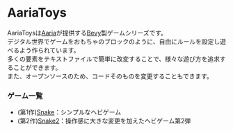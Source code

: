 # AariaToys
AariaToysは[Aaria](https://www.aaria.net/)が提供する[Bevy](https://bevyengine.org/)製ゲームシリーズです。  
デジタル世界でゲームをおもちゃのブロックのように、自由にルールを設定し遊べるよう作られています。  
多くの要素をテキストファイルで簡単に改変することで、様々な遊び方を追求することができます。  
また、オープンソースのため、コードそのものを変更することもできます。  

### ゲーム一覧
- (第1作)[Snake](https://github.com/Aariar/snake)：シンプルなヘビゲーム
- (第2作)[Snake2](https://github.com/Aariar/Snake2)：操作感に大きな変更を加えたヘビゲーム第2弾
